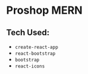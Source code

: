 # Proshop MERN

## Tech Used:

- `create-react-app`
- `react-bootstrap`
- `bootstrap`
- `react-icons`
